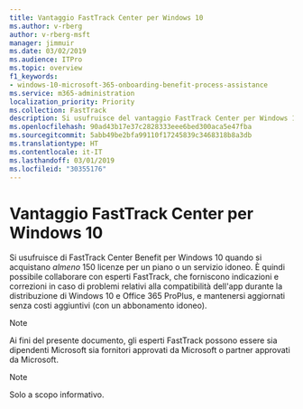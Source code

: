 ```yaml
---
title: Vantaggio FastTrack Center per Windows 10
ms.author: v-rberg
author: v-rberg-msft
manager: jimmuir
ms.date: 03/02/2019
ms.audience: ITPro
ms.topic: overview
f1_keywords:
- windows-10-microsoft-365-onboarding-benefit-process-assistance
ms.service: m365-administration
localization_priority: Priority
ms.collection: FastTrack
description: Si usufruisce del vantaggio FastTrack Center per Windows 10 quando si acquistano * almeno* 150 licenze per un servizio o piano idoneo.
ms.openlocfilehash: 90ad43b17e37c2828333eee6bed300aca5e47fba
ms.sourcegitcommit: 5abb49be2bfa99110f17245839c3468318b8a3db
ms.translationtype: HT
ms.contentlocale: it-IT
ms.lasthandoff: 03/01/2019
ms.locfileid: "30355176"
---
```

# <a name="fasttrack-center-benefit-for-windows-10"></a>Vantaggio FastTrack Center per Windows 10

Si usufruisce di FastTrack Center Benefit per Windows 10 quando si acquistano *almeno* 150 licenze per un piano o un servizio idoneo. È quindi possibile collaborare con esperti FastTrack, che forniscono indicazioni e correzioni in caso di problemi relativi alla compatibilità dell'app durante la distribuzione di Windows 10 e Office 365 ProPlus, e mantenersi aggiornati senza costi aggiuntivi (con un abbonamento idoneo). 
  
> [!NOTE]
> Ai fini del presente documento, gli esperti FastTrack possono essere sia dipendenti Microsoft sia fornitori approvati da Microsoft o partner approvati da Microsoft. 
    
> [!NOTE]
> Solo a scopo informativo. 
  

  

 